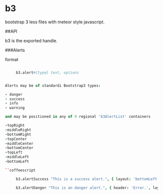 b3
==

bootstrap 3 less files with meteor style javascript.

##API

b3 is the exported handle.

###Alerts

format  
```coffeescript

     b3.alert#{type} text, options


Alerts may be of standardi Bootstrap3 types:

- danger
- success
- info
- warning

and may be positioned in any of 9 regional 'b3AlertList' containers

-topRight
-middleRight
-bottomRight
-topCenter
-middleCenter
-bottomCenter
-topLeft
-middleLeft
-bottomLeft

``coffeescript

     b3.alertSuccess "This is a success alert.", { layout: 'bottomLeft' }

     b3.alertDanger "This is an danger alert.", { header: 'Error.', layout: 'topRight' }


